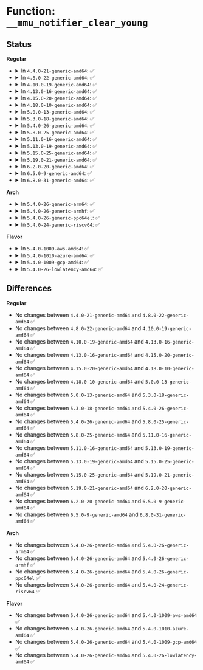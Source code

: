 # Function: <code>__mmu_notifier_clear_young</code>

## Status
<b>Regular</b>
<ul>
<li>
<details>
<summary>In <code>4.4.0-21-generic-amd64</code>: ✅</summary>

```c
int __mmu_notifier_clear_young(struct mm_struct * mm, long unsigned int start, long unsigned int end)
```

```json
{
  "name": "__mmu_notifier_clear_young",
  "collision_type": "Unique Global",
  "inline_type": "No",
  "funcs": [
    {
      "addr": 18446744071580827504,
      "name": "__mmu_notifier_clear_young",
      "external": true,
      "loc": "mm/mmu_notifier.c:126",
      "file": "mm/mmu_notifier.c",
      "inline": "seen, unknown",
      "caller_inline": [],
      "caller_func": [
        "mm/page_idle.c:page_idle_clear_pte_refs_one",
        "mm/page_idle.c:page_idle_clear_pte_refs_one"
      ]
    }
  ],
  "symbols": [
    {
      "addr": 18446744071580827504,
      "name": "__mmu_notifier_clear_young",
      "section": ".text",
      "bind": "STB_GLOBAL",
      "size": 133
    }
  ]
}
```
</details>
</li>
<li>
<details>
<summary>In <code>4.8.0-22-generic-amd64</code>: ✅</summary>

```c
int __mmu_notifier_clear_young(struct mm_struct * mm, long unsigned int start, long unsigned int end)
```

```json
{
  "name": "__mmu_notifier_clear_young",
  "collision_type": "Unique Global",
  "inline_type": "No",
  "funcs": [
    {
      "addr": 18446744071580953088,
      "name": "__mmu_notifier_clear_young",
      "external": true,
      "loc": "mm/mmu_notifier.c:126",
      "file": "mm/mmu_notifier.c",
      "inline": "seen, unknown",
      "caller_inline": [],
      "caller_func": [
        "mm/page_idle.c:page_idle_clear_pte_refs_one",
        "mm/page_idle.c:page_idle_clear_pte_refs_one"
      ]
    }
  ],
  "symbols": [
    {
      "addr": 18446744071580953088,
      "name": "__mmu_notifier_clear_young",
      "section": ".text",
      "bind": "STB_GLOBAL",
      "size": 140
    }
  ]
}
```
</details>
</li>
<li>
<details>
<summary>In <code>4.10.0-19-generic-amd64</code>: ✅</summary>

```c
int __mmu_notifier_clear_young(struct mm_struct * mm, long unsigned int start, long unsigned int end)
```

```json
{
  "name": "__mmu_notifier_clear_young",
  "collision_type": "Unique Global",
  "inline_type": "No",
  "funcs": [
    {
      "addr": 18446744071581026368,
      "name": "__mmu_notifier_clear_young",
      "external": true,
      "loc": "mm/mmu_notifier.c:126",
      "file": "mm/mmu_notifier.c",
      "inline": "seen, unknown",
      "caller_inline": [],
      "caller_func": [
        "mm/page_idle.c:page_idle_clear_pte_refs_one",
        "mm/page_idle.c:page_idle_clear_pte_refs_one"
      ]
    }
  ],
  "symbols": [
    {
      "addr": 18446744071581026368,
      "name": "__mmu_notifier_clear_young",
      "section": ".text",
      "bind": "STB_GLOBAL",
      "size": 140
    }
  ]
}
```
</details>
</li>
<li>
<details>
<summary>In <code>4.13.0-16-generic-amd64</code>: ✅</summary>

```c
int __mmu_notifier_clear_young(struct mm_struct * mm, long unsigned int start, long unsigned int end)
```

```json
{
  "name": "__mmu_notifier_clear_young",
  "collision_type": "Unique Global",
  "inline_type": "No",
  "funcs": [
    {
      "addr": 18446744071581072576,
      "name": "__mmu_notifier_clear_young",
      "external": true,
      "loc": "mm/mmu_notifier.c:127",
      "file": "mm/mmu_notifier.c",
      "inline": "seen, unknown",
      "caller_inline": [],
      "caller_func": [
        "mm/page_idle.c:page_idle_clear_pte_refs_one",
        "mm/page_idle.c:page_idle_clear_pte_refs_one"
      ]
    }
  ],
  "symbols": [
    {
      "addr": 18446744071581072576,
      "name": "__mmu_notifier_clear_young",
      "section": ".text",
      "bind": "STB_GLOBAL",
      "size": 136
    }
  ]
}
```
</details>
</li>
<li>
<details>
<summary>In <code>4.15.0-20-generic-amd64</code>: ✅</summary>

```c
int __mmu_notifier_clear_young(struct mm_struct * mm, long unsigned int start, long unsigned int end)
```

```json
{
  "name": "__mmu_notifier_clear_young",
  "collision_type": "Unique Global",
  "inline_type": "No",
  "funcs": [
    {
      "addr": 18446744071581183712,
      "name": "__mmu_notifier_clear_young",
      "external": true,
      "loc": "mm/mmu_notifier.c:127",
      "file": "mm/mmu_notifier.c",
      "inline": "seen, unknown",
      "caller_inline": [],
      "caller_func": [
        "mm/page_idle.c:page_idle_clear_pte_refs_one",
        "mm/page_idle.c:page_idle_clear_pte_refs_one"
      ]
    }
  ],
  "symbols": [
    {
      "addr": 18446744071581183712,
      "name": "__mmu_notifier_clear_young",
      "section": ".text",
      "bind": "STB_GLOBAL",
      "size": 139
    }
  ]
}
```
</details>
</li>
<li>
<details>
<summary>In <code>4.18.0-10-generic-amd64</code>: ✅</summary>

```c
int __mmu_notifier_clear_young(struct mm_struct * mm, long unsigned int start, long unsigned int end)
```

```json
{
  "name": "__mmu_notifier_clear_young",
  "collision_type": "Unique Global",
  "inline_type": "No",
  "funcs": [
    {
      "addr": 18446744071581328416,
      "name": "__mmu_notifier_clear_young",
      "external": true,
      "loc": "mm/mmu_notifier.c:127",
      "file": "mm/mmu_notifier.c",
      "inline": "seen, unknown",
      "caller_inline": [],
      "caller_func": [
        "mm/page_idle.c:page_idle_clear_pte_refs_one",
        "mm/page_idle.c:page_idle_clear_pte_refs_one"
      ]
    }
  ],
  "symbols": [
    {
      "addr": 18446744071581328416,
      "name": "__mmu_notifier_clear_young",
      "section": ".text",
      "bind": "STB_GLOBAL",
      "size": 139
    }
  ]
}
```
</details>
</li>
<li>
<details>
<summary>In <code>5.0.0-13-generic-amd64</code>: ✅</summary>

```c
int __mmu_notifier_clear_young(struct mm_struct * mm, long unsigned int start, long unsigned int end)
```

```json
{
  "name": "__mmu_notifier_clear_young",
  "collision_type": "Unique Global",
  "inline_type": "No",
  "funcs": [
    {
      "addr": 18446744071581412512,
      "name": "__mmu_notifier_clear_young",
      "external": true,
      "loc": "mm/mmu_notifier.c:120",
      "file": "mm/mmu_notifier.c",
      "inline": "seen, unknown",
      "caller_inline": [],
      "caller_func": [
        "mm/page_idle.c:page_idle_clear_pte_refs_one",
        "mm/page_idle.c:page_idle_clear_pte_refs_one"
      ]
    }
  ],
  "symbols": [
    {
      "addr": 18446744071581412512,
      "name": "__mmu_notifier_clear_young",
      "section": ".text",
      "bind": "STB_GLOBAL",
      "size": 139
    }
  ]
}
```
</details>
</li>
<li>
<details>
<summary>In <code>5.3.0-18-generic-amd64</code>: ✅</summary>

```c
int __mmu_notifier_clear_young(struct mm_struct * mm, long unsigned int start, long unsigned int end)
```

```json
{
  "name": "__mmu_notifier_clear_young",
  "collision_type": "Unique Global",
  "inline_type": "No",
  "funcs": [
    {
      "addr": 18446744071581525120,
      "name": "__mmu_notifier_clear_young",
      "external": true,
      "loc": "mm/mmu_notifier.c:118",
      "file": "mm/mmu_notifier.c",
      "inline": "seen, unknown",
      "caller_inline": [],
      "caller_func": [
        "mm/page_idle.c:page_idle_clear_pte_refs_one",
        "mm/page_idle.c:page_idle_clear_pte_refs_one"
      ]
    }
  ],
  "symbols": [
    {
      "addr": 18446744071581525120,
      "name": "__mmu_notifier_clear_young",
      "section": ".text",
      "bind": "STB_GLOBAL",
      "size": 151
    }
  ]
}
```
</details>
</li>
<li>
<details>
<summary>In <code>5.4.0-26-generic-amd64</code>: ✅</summary>

```c
int __mmu_notifier_clear_young(struct mm_struct * mm, long unsigned int start, long unsigned int end)
```

```json
{
  "name": "__mmu_notifier_clear_young",
  "collision_type": "Unique Global",
  "inline_type": "No",
  "funcs": [
    {
      "addr": 18446744071581589600,
      "name": "__mmu_notifier_clear_young",
      "external": true,
      "loc": "mm/mmu_notifier.c:112",
      "file": "mm/mmu_notifier.c",
      "inline": "seen, unknown",
      "caller_inline": [],
      "caller_func": [
        "mm/page_idle.c:page_idle_clear_pte_refs_one",
        "mm/page_idle.c:page_idle_clear_pte_refs_one"
      ]
    }
  ],
  "symbols": [
    {
      "addr": 18446744071581589600,
      "name": "__mmu_notifier_clear_young",
      "section": ".text",
      "bind": "STB_GLOBAL",
      "size": 154
    }
  ]
}
```
</details>
</li>
<li>
<details>
<summary>In <code>5.8.0-25-generic-amd64</code>: ✅</summary>

```c
int __mmu_notifier_clear_young(struct mm_struct * mm, long unsigned int start, long unsigned int end)
```

```json
{
  "name": "__mmu_notifier_clear_young",
  "collision_type": "Unique Global",
  "inline_type": "No",
  "funcs": [
    {
      "addr": 18446744071581804160,
      "name": "__mmu_notifier_clear_young",
      "external": true,
      "loc": "mm/mmu_notifier.c:385",
      "file": "mm/mmu_notifier.c",
      "inline": "seen, unknown",
      "caller_inline": [],
      "caller_func": [
        "mm/page_idle.c:page_idle_clear_pte_refs_one",
        "mm/page_idle.c:page_idle_clear_pte_refs_one"
      ]
    }
  ],
  "symbols": [
    {
      "addr": 18446744071581804160,
      "name": "__mmu_notifier_clear_young",
      "section": ".text",
      "bind": "STB_GLOBAL",
      "size": 151
    }
  ]
}
```
</details>
</li>
<li>
<details>
<summary>In <code>5.11.0-16-generic-amd64</code>: ✅</summary>

```c
int __mmu_notifier_clear_young(struct mm_struct * mm, long unsigned int start, long unsigned int end)
```

```json
{
  "name": "__mmu_notifier_clear_young",
  "collision_type": "Unique Global",
  "inline_type": "No",
  "funcs": [
    {
      "addr": 18446744071581851824,
      "name": "__mmu_notifier_clear_young",
      "external": true,
      "loc": "mm/mmu_notifier.c:385",
      "file": "mm/mmu_notifier.c",
      "inline": "seen, unknown",
      "caller_inline": [],
      "caller_func": [
        "mm/page_idle.c:page_idle_clear_pte_refs_one",
        "mm/page_idle.c:page_idle_clear_pte_refs_one"
      ]
    }
  ],
  "symbols": [
    {
      "addr": 18446744071581851824,
      "name": "__mmu_notifier_clear_young",
      "section": ".text",
      "bind": "STB_GLOBAL",
      "size": 151
    }
  ]
}
```
</details>
</li>
<li>
<details>
<summary>In <code>5.13.0-19-generic-amd64</code>: ✅</summary>

```c
int __mmu_notifier_clear_young(struct mm_struct * mm, long unsigned int start, long unsigned int end)
```

```json
{
  "name": "__mmu_notifier_clear_young",
  "collision_type": "Unique Global",
  "inline_type": "No",
  "funcs": [
    {
      "addr": 18446744071581882368,
      "name": "__mmu_notifier_clear_young",
      "external": true,
      "loc": "mm/mmu_notifier.c:385",
      "file": "mm/mmu_notifier.c",
      "inline": "seen, unknown",
      "caller_inline": [],
      "caller_func": [
        "mm/page_idle.c:page_idle_clear_pte_refs_one",
        "mm/page_idle.c:page_idle_clear_pte_refs_one"
      ]
    }
  ],
  "symbols": [
    {
      "addr": 18446744071581882368,
      "name": "__mmu_notifier_clear_young",
      "section": ".text",
      "bind": "STB_GLOBAL",
      "size": 151
    }
  ]
}
```
</details>
</li>
<li>
<details>
<summary>In <code>5.15.0-25-generic-amd64</code>: ✅</summary>

```c
int __mmu_notifier_clear_young(struct mm_struct * mm, long unsigned int start, long unsigned int end)
```

```json
{
  "name": "__mmu_notifier_clear_young",
  "collision_type": "Unique Global",
  "inline_type": "No",
  "funcs": [
    {
      "addr": 18446744071582176816,
      "name": "__mmu_notifier_clear_young",
      "external": true,
      "loc": "mm/mmu_notifier.c:385",
      "file": "mm/mmu_notifier.c",
      "inline": "seen, unknown",
      "caller_inline": [],
      "caller_func": [
        "mm/page_idle.c:page_idle_clear_pte_refs_one",
        "mm/page_idle.c:page_idle_clear_pte_refs_one"
      ]
    }
  ],
  "symbols": [
    {
      "addr": 18446744071582176816,
      "name": "__mmu_notifier_clear_young",
      "section": ".text",
      "bind": "STB_GLOBAL",
      "size": 151
    }
  ]
}
```
</details>
</li>
<li>
<details>
<summary>In <code>5.19.0-21-generic-amd64</code>: ✅</summary>

```c
int __mmu_notifier_clear_young(struct mm_struct * mm, long unsigned int start, long unsigned int end)
```

```json
{
  "name": "__mmu_notifier_clear_young",
  "collision_type": "Unique Global",
  "inline_type": "No",
  "funcs": [
    {
      "addr": 18446744071582636048,
      "name": "__mmu_notifier_clear_young",
      "external": true,
      "loc": "mm/mmu_notifier.c:385",
      "file": "mm/mmu_notifier.c",
      "inline": "seen, unknown",
      "caller_inline": [],
      "caller_func": [
        "mm/page_idle.c:page_idle_clear_pte_refs_one",
        "mm/page_idle.c:page_idle_clear_pte_refs_one"
      ]
    }
  ],
  "symbols": [
    {
      "addr": 18446744071582636048,
      "name": "__mmu_notifier_clear_young",
      "section": ".text",
      "bind": "STB_GLOBAL",
      "size": 158
    }
  ]
}
```
</details>
</li>
<li>
<details>
<summary>In <code>6.2.0-20-generic-amd64</code>: ✅</summary>

```c
int __mmu_notifier_clear_young(struct mm_struct * mm, long unsigned int start, long unsigned int end)
```

```json
{
  "name": "__mmu_notifier_clear_young",
  "collision_type": "Unique Global",
  "inline_type": "No",
  "funcs": [
    {
      "addr": 18446744071583157488,
      "name": "__mmu_notifier_clear_young",
      "external": true,
      "loc": "mm/mmu_notifier.c:385",
      "file": "mm/mmu_notifier.c",
      "inline": "seen, unknown",
      "caller_inline": [],
      "caller_func": [
        "mm/page_idle.c:page_idle_clear_pte_refs_one",
        "mm/page_idle.c:page_idle_clear_pte_refs_one"
      ]
    }
  ],
  "symbols": [
    {
      "addr": 18446744071583157488,
      "name": "__mmu_notifier_clear_young",
      "section": ".text",
      "bind": "STB_GLOBAL",
      "size": 158
    }
  ]
}
```
</details>
</li>
<li>
<details>
<summary>In <code>6.5.0-9-generic-amd64</code>: ✅</summary>

```c
int __mmu_notifier_clear_young(struct mm_struct * mm, long unsigned int start, long unsigned int end)
```

```json
{
  "name": "__mmu_notifier_clear_young",
  "collision_type": "Unique Global",
  "inline_type": "No",
  "funcs": [
    {
      "addr": 18446744071583367856,
      "name": "__mmu_notifier_clear_young",
      "external": true,
      "loc": "mm/mmu_notifier.c:385",
      "file": "mm/mmu_notifier.c",
      "inline": "seen, unknown",
      "caller_inline": [],
      "caller_func": [
        "mm/page_idle.c:page_idle_clear_pte_refs_one",
        "mm/page_idle.c:page_idle_clear_pte_refs_one"
      ]
    }
  ],
  "symbols": [
    {
      "addr": 18446744071583367856,
      "name": "__mmu_notifier_clear_young",
      "section": ".text",
      "bind": "STB_GLOBAL",
      "size": 158
    }
  ]
}
```
</details>
</li>
<li>
<details>
<summary>In <code>6.8.0-31-generic-amd64</code>: ✅</summary>

```c
int __mmu_notifier_clear_young(struct mm_struct * mm, long unsigned int start, long unsigned int end)
```

```json
{
  "name": "__mmu_notifier_clear_young",
  "collision_type": "Unique Global",
  "inline_type": "No",
  "funcs": [
    {
      "addr": 18446744071583604704,
      "name": "__mmu_notifier_clear_young",
      "external": true,
      "loc": "mm/mmu_notifier.c:385",
      "file": "mm/mmu_notifier.c",
      "inline": "seen, unknown",
      "caller_inline": [],
      "caller_func": [
        "mm/page_idle.c:page_idle_clear_pte_refs_one",
        "mm/page_idle.c:page_idle_clear_pte_refs_one"
      ]
    }
  ],
  "symbols": [
    {
      "addr": 18446744071583604704,
      "name": "__mmu_notifier_clear_young",
      "section": ".text",
      "bind": "STB_GLOBAL",
      "size": 158
    }
  ]
}
```
</details>
</li>
</ul>
<b>Arch</b>
<ul>
<li>
<details>
<summary>In <code>5.4.0-26-generic-arm64</code>: ✅</summary>

```c
int __mmu_notifier_clear_young(struct mm_struct * mm, long unsigned int start, long unsigned int end)
```

```json
{
  "name": "__mmu_notifier_clear_young",
  "collision_type": "Unique Global",
  "inline_type": "No",
  "funcs": [
    {
      "addr": 18446603336493028520,
      "name": "__mmu_notifier_clear_young",
      "external": true,
      "loc": "mm/mmu_notifier.c:112",
      "file": "mm/mmu_notifier.c",
      "inline": "seen, unknown",
      "caller_inline": [],
      "caller_func": [
        "mm/page_idle.c:page_idle_clear_pte_refs_one",
        "mm/page_idle.c:page_idle_clear_pte_refs_one"
      ]
    }
  ],
  "symbols": [
    {
      "addr": 18446603336493028520,
      "name": "__mmu_notifier_clear_young",
      "section": ".text",
      "bind": "STB_GLOBAL",
      "size": 180
    }
  ]
}
```
</details>
</li>
<li>
<details>
<summary>In <code>5.4.0-26-generic-armhf</code>: ✅</summary>

```c
int __mmu_notifier_clear_young(struct mm_struct * mm, long unsigned int start, long unsigned int end)
```

```json
{
  "name": "__mmu_notifier_clear_young",
  "collision_type": "Unique Global",
  "inline_type": "No",
  "funcs": [
    {
      "addr": 3226745516,
      "name": "__mmu_notifier_clear_young",
      "external": true,
      "loc": "mm/mmu_notifier.c:112",
      "file": "mm/mmu_notifier.c",
      "inline": "seen, unknown",
      "caller_inline": [],
      "caller_func": [
        "mm/page_idle.c:page_idle_clear_pte_refs_one",
        "mm/page_idle.c:page_idle_clear_pte_refs_one"
      ]
    }
  ],
  "symbols": [
    {
      "addr": 3226745516,
      "name": "__mmu_notifier_clear_young",
      "section": ".text",
      "bind": "STB_GLOBAL",
      "size": 208
    }
  ]
}
```
</details>
</li>
<li>
<details>
<summary>In <code>5.4.0-26-generic-ppc64el</code>: ✅</summary>

```c
int __mmu_notifier_clear_young(struct mm_struct * mm, long unsigned int start, long unsigned int end)
```

```json
{
  "name": "__mmu_notifier_clear_young",
  "collision_type": "Unique Global",
  "inline_type": "No",
  "funcs": [
    {
      "addr": 13835058055286458928,
      "name": "__mmu_notifier_clear_young",
      "external": true,
      "loc": "mm/mmu_notifier.c:112",
      "file": "mm/mmu_notifier.c",
      "inline": "seen, unknown",
      "caller_inline": [],
      "caller_func": [
        "mm/page_idle.c:page_idle_clear_pte_refs_one",
        "mm/page_idle.c:page_idle_clear_pte_refs_one"
      ]
    }
  ],
  "symbols": [
    {
      "addr": 13835058055286458928,
      "name": "__mmu_notifier_clear_young",
      "section": ".text",
      "bind": "STB_GLOBAL",
      "size": 340
    }
  ]
}
```
</details>
</li>
<li>
<details>
<summary>In <code>5.4.0-24-generic-riscv64</code>: ✅</summary>

```c
int __mmu_notifier_clear_young(struct mm_struct * mm, long unsigned int start, long unsigned int end)
```

```json
{
  "name": "__mmu_notifier_clear_young",
  "collision_type": "Unique Global",
  "inline_type": "No",
  "funcs": [
    {
      "addr": 18446743936272903206,
      "name": "__mmu_notifier_clear_young",
      "external": true,
      "loc": "mm/mmu_notifier.c:112",
      "file": "mm/mmu_notifier.c",
      "inline": "seen, unknown",
      "caller_inline": [],
      "caller_func": [
        "mm/page_idle.c:page_idle_clear_pte_refs_one"
      ]
    }
  ],
  "symbols": [
    {
      "addr": 18446743936272903206,
      "name": "__mmu_notifier_clear_young",
      "section": ".text",
      "bind": "STB_GLOBAL",
      "size": 142
    }
  ]
}
```
</details>
</li>
</ul>
<b>Flavor</b>
<ul>
<li>
<details>
<summary>In <code>5.4.0-1009-aws-amd64</code>: ✅</summary>

```c
int __mmu_notifier_clear_young(struct mm_struct * mm, long unsigned int start, long unsigned int end)
```

```json
{
  "name": "__mmu_notifier_clear_young",
  "collision_type": "Unique Global",
  "inline_type": "No",
  "funcs": [
    {
      "addr": 18446744071581558336,
      "name": "__mmu_notifier_clear_young",
      "external": true,
      "loc": "mm/mmu_notifier.c:112",
      "file": "mm/mmu_notifier.c",
      "inline": "seen, unknown",
      "caller_inline": [],
      "caller_func": [
        "mm/page_idle.c:page_idle_clear_pte_refs_one",
        "mm/page_idle.c:page_idle_clear_pte_refs_one"
      ]
    }
  ],
  "symbols": [
    {
      "addr": 18446744071581558336,
      "name": "__mmu_notifier_clear_young",
      "section": ".text",
      "bind": "STB_GLOBAL",
      "size": 154
    }
  ]
}
```
</details>
</li>
<li>
<details>
<summary>In <code>5.4.0-1010-azure-amd64</code>: ✅</summary>

```c
int __mmu_notifier_clear_young(struct mm_struct * mm, long unsigned int start, long unsigned int end)
```

```json
{
  "name": "__mmu_notifier_clear_young",
  "collision_type": "Unique Global",
  "inline_type": "No",
  "funcs": [
    {
      "addr": 18446744071581499984,
      "name": "__mmu_notifier_clear_young",
      "external": true,
      "loc": "mm/mmu_notifier.c:112",
      "file": "mm/mmu_notifier.c",
      "inline": "seen, unknown",
      "caller_inline": [],
      "caller_func": [
        "mm/page_idle.c:page_idle_clear_pte_refs_one",
        "mm/page_idle.c:page_idle_clear_pte_refs_one"
      ]
    }
  ],
  "symbols": [
    {
      "addr": 18446744071581499984,
      "name": "__mmu_notifier_clear_young",
      "section": ".text",
      "bind": "STB_GLOBAL",
      "size": 154
    }
  ]
}
```
</details>
</li>
<li>
<details>
<summary>In <code>5.4.0-1009-gcp-amd64</code>: ✅</summary>

```c
int __mmu_notifier_clear_young(struct mm_struct * mm, long unsigned int start, long unsigned int end)
```

```json
{
  "name": "__mmu_notifier_clear_young",
  "collision_type": "Unique Global",
  "inline_type": "No",
  "funcs": [
    {
      "addr": 18446744071581549648,
      "name": "__mmu_notifier_clear_young",
      "external": true,
      "loc": "mm/mmu_notifier.c:112",
      "file": "mm/mmu_notifier.c",
      "inline": "seen, unknown",
      "caller_inline": [],
      "caller_func": [
        "mm/page_idle.c:page_idle_clear_pte_refs_one",
        "mm/page_idle.c:page_idle_clear_pte_refs_one"
      ]
    }
  ],
  "symbols": [
    {
      "addr": 18446744071581549648,
      "name": "__mmu_notifier_clear_young",
      "section": ".text",
      "bind": "STB_GLOBAL",
      "size": 154
    }
  ]
}
```
</details>
</li>
<li>
<details>
<summary>In <code>5.4.0-26-lowlatency-amd64</code>: ✅</summary>

```c
int __mmu_notifier_clear_young(struct mm_struct * mm, long unsigned int start, long unsigned int end)
```

```json
{
  "name": "__mmu_notifier_clear_young",
  "collision_type": "Unique Global",
  "inline_type": "No",
  "funcs": [
    {
      "addr": 18446744071581614784,
      "name": "__mmu_notifier_clear_young",
      "external": true,
      "loc": "mm/mmu_notifier.c:112",
      "file": "mm/mmu_notifier.c",
      "inline": "seen, unknown",
      "caller_inline": [],
      "caller_func": [
        "mm/page_idle.c:page_idle_clear_pte_refs_one",
        "mm/page_idle.c:page_idle_clear_pte_refs_one"
      ]
    }
  ],
  "symbols": [
    {
      "addr": 18446744071581614784,
      "name": "__mmu_notifier_clear_young",
      "section": ".text",
      "bind": "STB_GLOBAL",
      "size": 154
    }
  ]
}
```
</details>
</li>
</ul>

## Differences
<b>Regular</b>
<ul>
<li>
No changes between <code>4.4.0-21-generic-amd64</code> and <code>4.8.0-22-generic-amd64</code> ✅
</li>
<li>
No changes between <code>4.8.0-22-generic-amd64</code> and <code>4.10.0-19-generic-amd64</code> ✅
</li>
<li>
No changes between <code>4.10.0-19-generic-amd64</code> and <code>4.13.0-16-generic-amd64</code> ✅
</li>
<li>
No changes between <code>4.13.0-16-generic-amd64</code> and <code>4.15.0-20-generic-amd64</code> ✅
</li>
<li>
No changes between <code>4.15.0-20-generic-amd64</code> and <code>4.18.0-10-generic-amd64</code> ✅
</li>
<li>
No changes between <code>4.18.0-10-generic-amd64</code> and <code>5.0.0-13-generic-amd64</code> ✅
</li>
<li>
No changes between <code>5.0.0-13-generic-amd64</code> and <code>5.3.0-18-generic-amd64</code> ✅
</li>
<li>
No changes between <code>5.3.0-18-generic-amd64</code> and <code>5.4.0-26-generic-amd64</code> ✅
</li>
<li>
No changes between <code>5.4.0-26-generic-amd64</code> and <code>5.8.0-25-generic-amd64</code> ✅
</li>
<li>
No changes between <code>5.8.0-25-generic-amd64</code> and <code>5.11.0-16-generic-amd64</code> ✅
</li>
<li>
No changes between <code>5.11.0-16-generic-amd64</code> and <code>5.13.0-19-generic-amd64</code> ✅
</li>
<li>
No changes between <code>5.13.0-19-generic-amd64</code> and <code>5.15.0-25-generic-amd64</code> ✅
</li>
<li>
No changes between <code>5.15.0-25-generic-amd64</code> and <code>5.19.0-21-generic-amd64</code> ✅
</li>
<li>
No changes between <code>5.19.0-21-generic-amd64</code> and <code>6.2.0-20-generic-amd64</code> ✅
</li>
<li>
No changes between <code>6.2.0-20-generic-amd64</code> and <code>6.5.0-9-generic-amd64</code> ✅
</li>
<li>
No changes between <code>6.5.0-9-generic-amd64</code> and <code>6.8.0-31-generic-amd64</code> ✅
</li>
</ul>
<b>Arch</b>
<ul>
<li>
No changes between <code>5.4.0-26-generic-amd64</code> and <code>5.4.0-26-generic-arm64</code> ✅
</li>
<li>
No changes between <code>5.4.0-26-generic-amd64</code> and <code>5.4.0-26-generic-armhf</code> ✅
</li>
<li>
No changes between <code>5.4.0-26-generic-amd64</code> and <code>5.4.0-26-generic-ppc64el</code> ✅
</li>
<li>
No changes between <code>5.4.0-26-generic-amd64</code> and <code>5.4.0-24-generic-riscv64</code> ✅
</li>
</ul>
<b>Flavor</b>
<ul>
<li>
No changes between <code>5.4.0-26-generic-amd64</code> and <code>5.4.0-1009-aws-amd64</code> ✅
</li>
<li>
No changes between <code>5.4.0-26-generic-amd64</code> and <code>5.4.0-1010-azure-amd64</code> ✅
</li>
<li>
No changes between <code>5.4.0-26-generic-amd64</code> and <code>5.4.0-1009-gcp-amd64</code> ✅
</li>
<li>
No changes between <code>5.4.0-26-generic-amd64</code> and <code>5.4.0-26-lowlatency-amd64</code> ✅
</li>
</ul>
